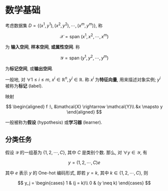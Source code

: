 # 数学基础

考虑数据集 $D = \{(x^1,y^1), (x^2,y^2), \cdots, (x^m,y^m)\}$, 称

$$
\mathcal{X} = \text{span } (x^1,x^2,\cdots,x^m)
$$

为 **输入空间**, **样本空间**, **或属性空间**. 称

$$
\mathcal{Y} = \text{span } (y^1,y^2,\cdots,y^m)
$$

为**标记空间**, 或**输出空间**.

一般地, 对 $\forall 1\leq i \leq m$, $x^i \in \mathbb{R}^n, y^i\in \mathbb{R}$. 称 $x^i$ 为**特征向量**, 用来描述对象实例; $y^i$ 被称为**标记** (label).

映射

$$
\begin{aligned}
f :\, &\mathcal{X} \rightarrow \mathcal{Y}\\
&x \mapsto y
\end{aligned}
$$

一般被称为**假设** (hypothesis) 或**学习器** (learner).

## 分类任务

假设 $\mathcal{Y}$ 的一组基为 $\{1,2,\cdots, C\}$, 其中 $C$ 是类别个数. 那么, 对 $\forall y \in \mathcal{Y}$, 有

$$
y = (1,2,\cdots, C)e
$$

其中 $e$ 表示 $y$ 的 One-hot 编码形式, 即若 $y=k$, 其中 $k \in \{1,2,\cdots, C\}$, 则

$$
y_j = \begin{cases}
1 & (j = k)\\
0 & (y \neq k)
\end{cases}
$$